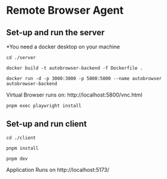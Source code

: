 # Remote Browser Agent


## Set-up and run the server
   *You need a docker desktop on your machine

    cd ./server
    
    docker build -t autobrowser-backend -f Dockerfile .
   
    docker run -d -p 3000:3000 -p 5800:5800 --name autobrowser autobrowser-backend
    
  Virtual Browser runs on: http://localhost:5800/vnc.html
    
```
pnpm exec playwright install
```

## Set-up and run client

    cd ./client
   
    pnpm install
    
    pnpm dev
   
  Application Runs on http://localhost:5173/


